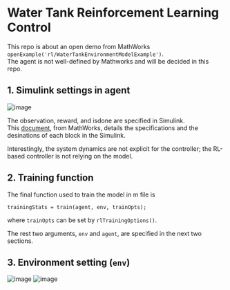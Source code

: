 # Water Tank Reinforcement Learning Control

This repo is about an open demo from MathWorks `openExample('rl/WaterTankEnvironmentModelExample')`.  
The agent is not well-defined by Mathworks and will be decided in this repo.

## 1. Simulink settings in agent

![image](https://github.com/user-attachments/assets/670591df-5af6-4dc2-9923-7f9360a83dd3)

The observation, reward, and isdone are specified in Simulink.  
This [document](https://se.mathworks.com/help/reinforcement-learning/ug/water-tank-simulink-reinforcement-learning-environment.html), from MathWorks,
 details the specifications and the desinations of each block in the Simulink.

Interestingly, the system dynamics are not explicit for the controller; the RL-based controller is not relying on the model.

## 2. Training function

The final function used to train the model in m file is 

```
trainingStats = train(agent, env, trainOpts);
```

where `trainOpts` can be set by `rlTrainingOptions()`.

The rest two arguments, `env` and `agent`, are specified in the next two sections.

## 3. Environment setting (`env`)




![image](https://github.com/user-attachments/assets/27327c28-a712-4297-a672-c125a8da7663)
![image](https://github.com/user-attachments/assets/1385b67c-91ff-4226-8324-97ccc5128c73)
